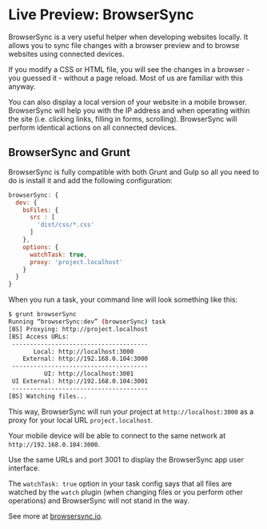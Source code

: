 Live Preview: BrowserSync
=========================

BrowserSync is a very useful helper when developing websites locally. It allows
you to sync file changes with a browser preview and to browse websites using
connected devices.

If you modify a CSS or HTML file, you will see the changes in a browser - you
guessed it - without a page reload. Most of us are familiar with this anyway.

You can also display a local version of your website in a mobile browser.
BrowserSync will help you with the IP address and when operating within the site
(i.e. clicking links, filling in forms, scrolling). BrowserSync will perform
identical actions on all connected devices.

BrowserSync and Grunt
---------------------

BrowserSync is fully compatible with both Grunt and Gulp so all you need to do
is install it and add the following configuration:

```javascript
browserSync: {
  dev: {
    bsFiles: {
      src : [
        'dist/css/*.css'
      ]
    },
    options: {
      watchTask: true,
      proxy: 'project.localhost'
    }
  }
}
```

When you run a task, your command line will look something like this:

```bash
$ grunt browserSync
Running “browserSync:dev” (browserSync) task
[BS] Proxying: http://project.localhost
[BS] Access URLs:
 --------------------------------------
       Local: http://localhost:3000
    External: http://192.168.0.104:3000
 --------------------------------------
          UI: http://localhost:3001
 UI External: http://192.168.0.104:3001
 --------------------------------------
[BS] Watching files...
```

This way, BrowserSync will run your project at `http://localhost:3000` as a
proxy for your local URL `project.localhost`.

Your mobile device will be able to connect to the same network at
`http://192.168.0.104:3000`.

Use the same URLs and port 3001 to display the BrowserSync app user interface.

The `watchTask: true` option in your task config says that all files are watched
by the `watch` plugin (when changing files or you perform other operations) and
BrowserSync will not stand in the way.

See more at [browsersync.io](http://www.browsersync.io/).
